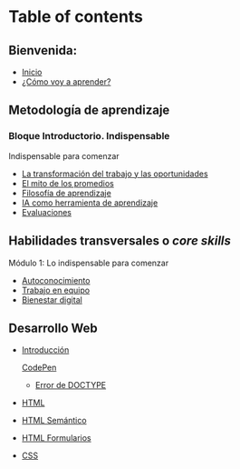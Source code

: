 # Table of contents

## Bienvenida:

* [Inicio](README.md)
* [¿Cómo voy a aprender?](lea_model_overview.md)

## Metodología de aprendizaje

### Bloque Introductorio. Indispensable

Indispensable para comenzar

- [La transformación del trabajo y las oportunidades](curriculum_model/lea_model_work.md)
- [El mito de los promedios](curriculum_model/lea_model_average.md)
- [Filosofía de aprendizaje](curriculum_model/lea_model_philosophy.md)
- [IA como herramienta de aprendizaje](curriculum_model/lea_model_ai.md)
- [Evaluaciones](curriculum_model/lea_model_assessment.md)

## Habilidades transversales o _core skills_

Módulo 1: Lo indispensable para comenzar

* [Autoconocimiento](curriculum_lif/learning_lif_selfawareness.md)
* [Trabajo en equipo](curriculum_lif/learning_lif_teamwork.md)
* [Bienestar digital](curriculum_lif/learning_lif_digital_wb_intro.md)

## Desarrollo Web

* [Introducción]()
  
  [CodePen](curriculum_dev/editors_codepen.md)
  
  * [Error de DOCTYPE](curriculum_dev/editors_codepen_doctype.md)

* [HTML](curriculum_dev/html.md)

* [HTML Semántico](curriculum_dev/html_semantic.md)

* [HTML Formularios](curriculum_dev//html_forms.md)

* [CSS](curriculum_dev/css.md)
